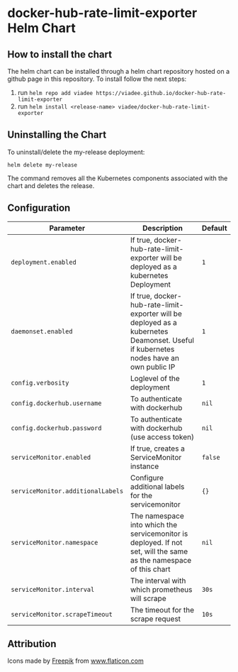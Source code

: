 # docker-hub-rate-limit-exporter Helm Chart

## How to install the chart

The helm chart can be installed through a helm chart repository hosted on a github page in this repository. To install follow the next steps:

1. run `helm repo add viadee https://viadee.github.io/docker-hub-rate-limit-exporter`
2. run `helm install <release-name> viadee/docker-hub-rate-limit-exporter`

## Uninstalling the Chart

To uninstall/delete the my-release deployment:

```console
helm delete my-release
```

The command removes all the Kubernetes components associated with the chart and deletes the release.

## Configuration

| Parameter                         | Description                                                                                                                          | Default |
| --------------------------------- | ------------------------------------------------------------------------------------------------------------------------------------ | ------- |
| `deployment.enabled`              | If true, docker-hub-rate-limit-exporter will be deployed as a kubernetes Deployment                                                  | `1`     |
| `daemonset.enabled`               | If true, docker-hub-rate-limit-exporter will be deployed as a kubernetes Deamonset. Useful if kubernetes nodes have an own public IP | `1`     |
| `config.verbosity`                | Loglevel of the deployment                                                                                                           | `1`     |
| `config.dockerhub.username`       | To authenticate with dockerhub                                                                                                       | `nil`   |
| `config.dockerhub.password`       | To authenticate with dockerhub (use access token)                                                                                    | `nil`   |
| `serviceMonitor.enabled`          | If true, creates a ServiceMonitor instance                                                                                           | `false` |
| `serviceMonitor.additionalLabels` | Configure additional labels for the servicemonitor                                                                                   | `{}`    |
| `serviceMonitor.namespace`        | The namespace into which the servicemonitor is deployed. If not set, will the same as the namespace of this chart                    | `nil`   |
| `serviceMonitor.interval`         | The interval with which prometheus will scrape                                                                                       | `30s`   |
| `serviceMonitor.scrapeTimeout`    | The timeout for the scrape request                                                                                                   | `10s`   |

## Attribution

<div>Icons made by <a href="https://www.freepik.com" title="Freepik">Freepik</a> from <a href="https://www.flaticon.com/" title="Flaticon">www.flaticon.com</a></div>
